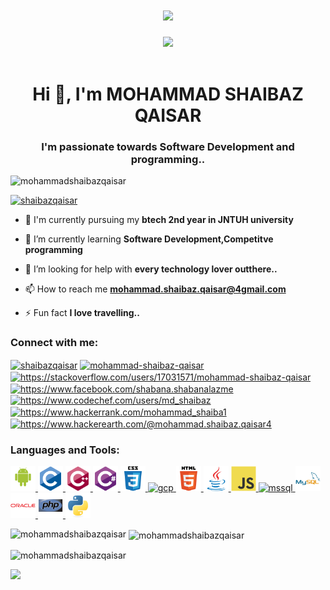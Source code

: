 <h1 align="center">
  <a href="#">
    <img src="https://readme-typing-svg.herokuapp.com/?lines=Hey,+There!+👋;Mohammad+Shaibaz+Qaisar+Here...;It's+great+connecting+with+you!&center=true&size=22">
  </a>
</h1>

<p align="center">

   <a href="https://www.linkedin.com/in/mohammad-shaibaz-qaisar-597103219" alt="LINKEDIN Follow">
  <img src="https://img.shields.io/badge/LinkedIn-0077B5?style=for-the-badge&logo=linkedin&logoColor=white"/></a>
 </a><br><br>


<h1 align="center">Hi 👋, I'm MOHAMMAD SHAIBAZ QAISAR</h1>
<h3 align="center">I'm passionate towards Software Development and programming..</h3>

<p align="left"> <img src="https://komarev.com/ghpvc/?username=mohammadshaibazqaisar&label=Profile%20views&color=0e75b6&style=flat" alt="mohammadshaibazqaisar" /> </p>

<p align="left"> <a href="https://twitter.com/shaibazqaisar" target="blank"><img src="https://img.shields.io/twitter/follow/shaibazqaisar?logo=twitter&style=for-the-badge" alt="shaibazqaisar" /></a> </p>

- 🔭 I'm currently pursuing my **btech 2nd year in JNTUH university**

- 🌱 I’m currently learning **Software Development,Competitve programming**

- 🤝 I’m looking for help with **every technology lover outthere..**

- 📫 How to reach me **mohammad.shaibaz.qaisar@4gmail.com**

- ⚡ Fun fact **I love travelling..**

<h3 align="left">Connect with me:</h3>
<p align="left">
<a href="https://twitter.com/shaibazqaisar" target="blank"><img align="center" src="https://raw.githubusercontent.com/rahuldkjain/github-profile-readme-generator/master/src/images/icons/Social/twitter.svg" alt="shaibazqaisar" height="30" width="40" /></a>
<a href="https://linkedin.com/in/mohammad-shaibaz-qaisar" target="blank"><img align="center" src="https://raw.githubusercontent.com/rahuldkjain/github-profile-readme-generator/master/src/images/icons/Social/linked-in-alt.svg" alt="mohammad-shaibaz-qaisar" height="30" width="40" /></a>
<a href="https://stackoverflow.com/users/https://stackoverflow.com/users/17031571/mohammad-shaibaz-qaisar" target="blank"><img align="center" src="https://raw.githubusercontent.com/rahuldkjain/github-profile-readme-generator/master/src/images/icons/Social/stack-overflow.svg" alt="https://stackoverflow.com/users/17031571/mohammad-shaibaz-qaisar" height="30" width="40" /></a>
<a href="https://fb.com/https://www.facebook.com/shabana.shabanalazme" target="blank"><img align="center" src="https://raw.githubusercontent.com/rahuldkjain/github-profile-readme-generator/master/src/images/icons/Social/facebook.svg" alt="https://www.facebook.com/shabana.shabanalazme" height="30" width="40" /></a>
<a href="https://www.codechef.com/users/https://www.codechef.com/users/md_shaibaz" target="blank"><img align="center" src="https://cdn.jsdelivr.net/npm/simple-icons@3.1.0/icons/codechef.svg" alt="https://www.codechef.com/users/md_shaibaz" height="30" width="40" /></a>
<a href="https://www.hackerrank.com/https://www.hackerrank.com/mohammad_shaiba1" target="blank"><img align="center" src="https://raw.githubusercontent.com/rahuldkjain/github-profile-readme-generator/master/src/images/icons/Social/hackerrank.svg" alt="https://www.hackerrank.com/mohammad_shaiba1" height="30" width="40" /></a>
<a href="https://www.hackerearth.com/https://www.hackerearth.com/@mohammad.shaibaz.qaisar4" target="blank"><img align="center" src="https://raw.githubusercontent.com/rahuldkjain/github-profile-readme-generator/master/src/images/icons/Social/hackerearth.svg" alt="https://www.hackerearth.com/@mohammad.shaibaz.qaisar4" height="30" width="40" /></a>
</p>

<h3 align="left">Languages and Tools:</h3>
<p align="left"> <a href="https://developer.android.com" target="_blank"> <img src="https://raw.githubusercontent.com/devicons/devicon/master/icons/android/android-original-wordmark.svg" alt="android" width="40" height="40"/> </a> <a href="https://www.cprogramming.com/" target="_blank"> <img src="https://raw.githubusercontent.com/devicons/devicon/master/icons/c/c-original.svg" alt="c" width="40" height="40"/> </a> <a href="https://www.w3schools.com/cpp/" target="_blank"> <img src="https://raw.githubusercontent.com/devicons/devicon/master/icons/cplusplus/cplusplus-original.svg" alt="cplusplus" width="40" height="40"/> </a> <a href="https://www.w3schools.com/cs/" target="_blank"> <img src="https://raw.githubusercontent.com/devicons/devicon/master/icons/csharp/csharp-original.svg" alt="csharp" width="40" height="40"/> </a> <a href="https://www.w3schools.com/css/" target="_blank"> <img src="https://raw.githubusercontent.com/devicons/devicon/master/icons/css3/css3-original-wordmark.svg" alt="css3" width="40" height="40"/> </a> <a href="https://cloud.google.com" target="_blank"> <img src="https://www.vectorlogo.zone/logos/google_cloud/google_cloud-icon.svg" alt="gcp" width="40" height="40"/> </a> <a href="https://www.w3.org/html/" target="_blank"> <img src="https://raw.githubusercontent.com/devicons/devicon/master/icons/html5/html5-original-wordmark.svg" alt="html5" width="40" height="40"/> </a> <a href="https://www.java.com" target="_blank"> <img src="https://raw.githubusercontent.com/devicons/devicon/master/icons/java/java-original.svg" alt="java" width="40" height="40"/> </a> <a href="https://developer.mozilla.org/en-US/docs/Web/JavaScript" target="_blank"> <img src="https://raw.githubusercontent.com/devicons/devicon/master/icons/javascript/javascript-original.svg" alt="javascript" width="40" height="40"/> </a> <a href="https://www.microsoft.com/en-us/sql-server" target="_blank"> <img src="https://www.svgrepo.com/show/303229/microsoft-sql-server-logo.svg" alt="mssql" width="40" height="40"/> </a> <a href="https://www.mysql.com/" target="_blank"> <img src="https://raw.githubusercontent.com/devicons/devicon/master/icons/mysql/mysql-original-wordmark.svg" alt="mysql" width="40" height="40"/> </a> <a href="https://www.oracle.com/" target="_blank"> <img src="https://raw.githubusercontent.com/devicons/devicon/master/icons/oracle/oracle-original.svg" alt="oracle" width="40" height="40"/> </a> <a href="https://www.php.net" target="_blank"> <img src="https://raw.githubusercontent.com/devicons/devicon/master/icons/php/php-original.svg" alt="php" width="40" height="40"/> </a> <a href="https://www.python.org" target="_blank"> <img src="https://raw.githubusercontent.com/devicons/devicon/master/icons/python/python-original.svg" alt="python" width="40" height="40"/> </a> </p>

<p><img align="left" src="https://github-readme-stats.vercel.app/api/top-langs?username=mohammadshaibazqaisar&show_icons=true&locale=en&layout=compact" alt="mohammadshaibazqaisar" /></p>

<p>&nbsp;<img align="center" src="https://github-readme-stats.vercel.app/api?username=mohammadshaibazqaisar&show_icons=true&locale=en" alt="mohammadshaibazqaisar" /></p>

<p><img align="center" src="https://github-readme-streak-stats.herokuapp.com/?user=mohammadshaibazqaisar&" alt="mohammadshaibazqaisar" /></p>


 <img src="https://activity-graph.herokuapp.com/graph?username=MOHAMMADSHAIBAZQAISAR&theme=dracula&bg_color=00000000&color=878787&line=4c8ed9&point=00000000&area=true&hide_border=true"><br><br>

